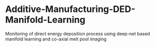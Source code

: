 # Additive-Manufacturing-DED-Manifold-Learning
Monitoring of direct energy deposition process using deep-net based manifold learning and co-axial melt pool imaging
